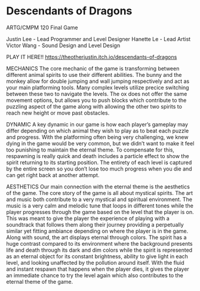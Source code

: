 # Descendants of Dragons
ARTG/CMPM 120 Final Game

Justin Lee - Lead Programmer and Level Designer
Hanette Le - Lead Artist
Victor Wang - Sound Design and Level Design


PLAY IT HERE!! https://theotherjustin.itch.io/descendants-of-dragons


MECHANICS
The core mechanic of the game is transforming between different animal spirits to use their different abilities. The bunny and the monkey allow for double jumping and wall jumping respectively and act as your main platforming tools. Many complex levels utilize precice switching between these two to navigate the levels. The ox does not offer the same movement options, but allows you to push blocks which contribute to the puzzling aspect of the game along with allowing the other two spirits to reach new height or move past obstacles.

DYNAMIC
A key dynamic in our game is how each player’s gameplay may differ depending on which animal they wish to play as to beat each puzzle and progress. With the platforming often being very challenging, we knew dying in the game would be very common, but we didn’t want to make it feel too punishing to maintain the eternal theme. To compensate for this, respawning is really quick and death includes a particle effect to show the spirit returning to its starting position. The entirety of each level is captured by the entire screen so you don’t lose too much progress when you die and can get right back at another attempt. 

AESTHETICS
Our main connection with the eternal theme is the aesthetics of the game. The core story of the game is all about mystical spirits. The art and music both contribute to a very mystical and spiritual environment.  The music is a very calm and melodic tune that loops in different tones while the player progresses through the game based on the level that the player is on. This was meant to give the player the experience of playing with a soundtrack that follows them along their journey providing a perpetually similar yet fitting ambiance depending on where the player is in the game. Along with sound, the art displays eternal through colors. The spirit has a huge contrast compared to its environment where the background presents life and death through its dark and dim colors while the spirit is represented as an eternal object for its constant brightness, ability to give light in each level, and looking unaffected by the pollution around itself. With the fluid and instant respawn that happens when the player dies, it gives the player an immediate chance to try the level again which also contributes to the eternal theme of the game.
